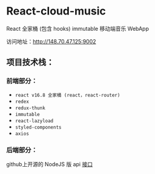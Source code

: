 # React-cloud-music
 React 全家桶 (包含 hooks)  immutable 移动端音乐 WebApp

访问地址：http://148.70.47.125:9002


## 项目技术栈：

### 前端部分：

* `react v16.8 全家桶 (react，react-router)`
* `redex`
* `redux-thunk`
* `immutable`
* `react-lazyload`
* `styled-components`
* `axios`

### 后端部分：

github上开源的 NodeJS 版 api [接口](https://github.com/Binaryify/NeteaseCloudMusicApi)


